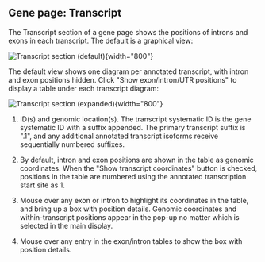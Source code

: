 ## Gene page: Transcript

The Transcript section of a gene page shows the positions of introns
and exons in each transcript. The default is a graphical view:

![Transcript section (default)](assets/gene_page_transcript.png){width="800"}

The default view shows one diagram per annotated transcript, with
intron and exon positions hidden. Click "Show exon/intron/UTR
positions" to display a table under each transcript diagram:

![Transcript section (expanded)](assets/gene_page_transcript_coord.png){width="800"}

1. ID(s) and genomic location(s). The transcript systematic ID is the
   gene systematic ID with a suffix appended. The primary transcript
   suffix is ".1", and any additional annotated transcript isoforms
   receive sequentially numbered suffixes.

2. By default, intron and exon positions are shown in the
   table as genomic coordinates. When the "Show transcript
   coordinates" button is checked, positions in the table are numbered
   using the annotated transcription start site as 1.

3. Mouse over any exon or intron to highlight its coordinates in the
   table, and bring up a box with position details. Genomic
   coordinates and within-transcript positions appear in the pop-up no
   matter which is selected in the main display.

4. Mouse over any entry in the exon/intron tables to show the box with
   position details.



